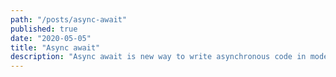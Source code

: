 ```yaml
---
path: "/posts/async-await"
published: true
date: "2020-05-05"
title: "Async await"
description: "Async await is new way to write asynchronous code in modern javascript."
---
```

